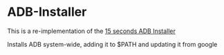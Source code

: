 # ADB-Installer
This is a re-implementation of the [15 seconds ADB Installer](https://forum.xda-developers.com/showthread.php?t=2588979)

Installs ADB system-wide, adding it to $PATH and updating it from google
